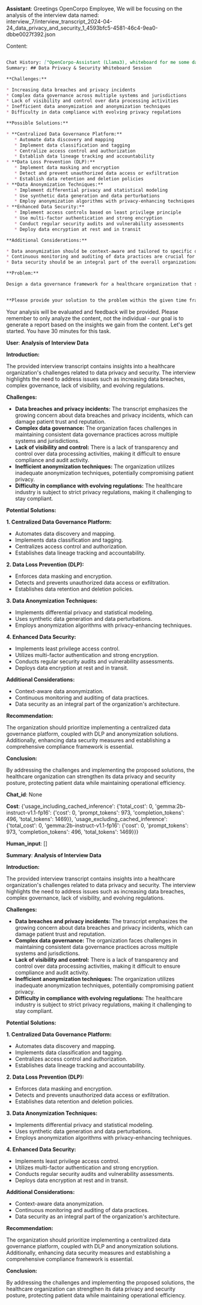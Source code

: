 **Assistant**: Greetings OpenCorpo Employee, We will be focusing on the analysis of the interview data named: interview_7/interview_transcript_2024-04-24_data_privacy_and_security_1_4593bfc5-4581-46c4-9ea0-dbbe0027f392.json 


 Content: 

 ```md

 Chat History: ["OpenCorpo-Assistant (Llama3), whiteboard for me some data privacy and security. Propose a solution for technological challenges. I will evaluate your answers and give my feedback, then propose a problem to you. You will answer and I will evaluate. Let's now begin. You have 30 minutes.", '## Data Privacy & Security Whiteboard Session\n\n**Challenges:**\n\n* Increasing data breaches and privacy incidents\n* Complex data governance across multiple systems and jurisdictions\n* Lack of visibility and control over data processing activities\n* Inefficient data anonymization and anonymization techniques\n* Difficulty in data compliance with evolving privacy regulations\n\n**Possible Solutions:**\n\n* **Centralized Data Governance Platform:**\n    * Automate data discovery and mapping\n    * Implement data classification and tagging\n    * Centralize access control and authorization\n    * Establish data lineage tracking and accountability\n* **Data Loss Prevention (DLP):**\n    * Implement data masking and encryption\n    * Detect and prevent unauthorized data access or exfiltration\n    * Establish data retention and deletion policies\n* **Data Anonymization Techniques:**\n    * Implement differential privacy and statistical modeling\n    * Use synthetic data generation and data perturbations\n    * Employ anonymization algorithms with privacy-enhancing techniques\n* **Enhanced Data Security:**\n    * Implement access controls based on least privilege principle\n    * Use multi-factor authentication and strong encryption\n    * Conduct regular security audits and vulnerability assessments\n    * Deploy data encryption at rest and in transit\n\n**Additional Considerations:**\n\n* Data anonymization should be context-aware and tailored to specific data types.\n* Continuous monitoring and auditing of data practices are crucial for compliance.\n* Data security should be an integral part of the overall organizational architecture.\n\n**Problem:**\n\nDesign a data governance framework for a healthcare organization that seamlessly integrates data privacy and security with clinical decision-making.\n\n\n**Please provide your solution to the problem within the given time frame. I will evaluate your response and provide feedback.**'] 
 Summary: ## Data Privacy & Security Whiteboard Session

**Challenges:**

* Increasing data breaches and privacy incidents
* Complex data governance across multiple systems and jurisdictions
* Lack of visibility and control over data processing activities
* Inefficient data anonymization and anonymization techniques
* Difficulty in data compliance with evolving privacy regulations

**Possible Solutions:**

* **Centralized Data Governance Platform:**
    * Automate data discovery and mapping
    * Implement data classification and tagging
    * Centralize access control and authorization
    * Establish data lineage tracking and accountability
* **Data Loss Prevention (DLP):**
    * Implement data masking and encryption
    * Detect and prevent unauthorized data access or exfiltration
    * Establish data retention and deletion policies
* **Data Anonymization Techniques:**
    * Implement differential privacy and statistical modeling
    * Use synthetic data generation and data perturbations
    * Employ anonymization algorithms with privacy-enhancing techniques
* **Enhanced Data Security:**
    * Implement access controls based on least privilege principle
    * Use multi-factor authentication and strong encryption
    * Conduct regular security audits and vulnerability assessments
    * Deploy data encryption at rest and in transit

**Additional Considerations:**

* Data anonymization should be context-aware and tailored to specific data types.
* Continuous monitoring and auditing of data practices are crucial for compliance.
* Data security should be an integral part of the overall organizational architecture.

**Problem:**

Design a data governance framework for a healthcare organization that seamlessly integrates data privacy and security with clinical decision-making.


**Please provide your solution to the problem within the given time frame. I will evaluate your response and provide feedback.** 
``` 


 Your analysis will be evaluated and feedback will be provided. Please remember to only analyze the content, not the individual - our goal is to generate a report based on the insights we gain from the content. Let's get started. You have 30 minutes for this task.

**User**: **Analysis of Interview Data**

**Introduction:**

The provided interview transcript contains insights into a healthcare organization's challenges related to data privacy and security. The interview highlights the need to address issues such as increasing data breaches, complex governance, lack of visibility, and evolving regulations.

**Challenges:**

* **Data breaches and privacy incidents:** The transcript emphasizes the growing concern about data breaches and privacy incidents, which can damage patient trust and reputation.
* **Complex data governance:** The organization faces challenges in maintaining consistent data governance practices across multiple systems and jurisdictions.
* **Lack of visibility and control:** There is a lack of transparency and control over data processing activities, making it difficult to ensure compliance and audit activity.
* **Inefficient anonymization techniques:** The organization utilizes inadequate anonymization techniques, potentially compromising patient privacy.
* **Difficulty in compliance with evolving regulations:** The healthcare industry is subject to strict privacy regulations, making it challenging to stay compliant.

**Potential Solutions:**

**1. Centralized Data Governance Platform:**

* Automates data discovery and mapping.
* Implements data classification and tagging.
* Centralizes access control and authorization.
* Establishes data lineage tracking and accountability.

**2. Data Loss Prevention (DLP):**

* Enforces data masking and encryption.
* Detects and prevents unauthorized data access or exfiltration.
* Establishes data retention and deletion policies.

**3. Data Anonymization Techniques:**

* Implements differential privacy and statistical modeling.
* Uses synthetic data generation and data perturbations.
* Employs anonymization algorithms with privacy-enhancing techniques.

**4. Enhanced Data Security:**

* Implements least privilege access control.
* Utilizes multi-factor authentication and strong encryption.
* Conducts regular security audits and vulnerability assessments.
* Deploys data encryption at rest and in transit.

**Additional Considerations:**

* Context-aware data anonymization.
* Continuous monitoring and auditing of data practices.
* Data security as an integral part of the organization's architecture.

**Recommendation:**

The organization should prioritize implementing a centralized data governance platform, coupled with DLP and anonymization solutions. Additionally, enhancing data security measures and establishing a comprehensive compliance framework is essential.

**Conclusion:**

By addressing the challenges and implementing the proposed solutions, the healthcare organization can strengthen its data privacy and security posture, protecting patient data while maintaining operational efficiency.

**Chat_id**: None

**Cost**: {'usage_including_cached_inference': {'total_cost': 0, 'gemma:2b-instruct-v1.1-fp16': {'cost': 0, 'prompt_tokens': 973, 'completion_tokens': 496, 'total_tokens': 1469}}, 'usage_excluding_cached_inference': {'total_cost': 0, 'gemma:2b-instruct-v1.1-fp16': {'cost': 0, 'prompt_tokens': 973, 'completion_tokens': 496, 'total_tokens': 1469}}}

**Human_input**: []

**Summary**: **Analysis of Interview Data**

**Introduction:**

The provided interview transcript contains insights into a healthcare organization's challenges related to data privacy and security. The interview highlights the need to address issues such as increasing data breaches, complex governance, lack of visibility, and evolving regulations.

**Challenges:**

* **Data breaches and privacy incidents:** The transcript emphasizes the growing concern about data breaches and privacy incidents, which can damage patient trust and reputation.
* **Complex data governance:** The organization faces challenges in maintaining consistent data governance practices across multiple systems and jurisdictions.
* **Lack of visibility and control:** There is a lack of transparency and control over data processing activities, making it difficult to ensure compliance and audit activity.
* **Inefficient anonymization techniques:** The organization utilizes inadequate anonymization techniques, potentially compromising patient privacy.
* **Difficulty in compliance with evolving regulations:** The healthcare industry is subject to strict privacy regulations, making it challenging to stay compliant.

**Potential Solutions:**

**1. Centralized Data Governance Platform:**

* Automates data discovery and mapping.
* Implements data classification and tagging.
* Centralizes access control and authorization.
* Establishes data lineage tracking and accountability.

**2. Data Loss Prevention (DLP):**

* Enforces data masking and encryption.
* Detects and prevents unauthorized data access or exfiltration.
* Establishes data retention and deletion policies.

**3. Data Anonymization Techniques:**

* Implements differential privacy and statistical modeling.
* Uses synthetic data generation and data perturbations.
* Employs anonymization algorithms with privacy-enhancing techniques.

**4. Enhanced Data Security:**

* Implements least privilege access control.
* Utilizes multi-factor authentication and strong encryption.
* Conducts regular security audits and vulnerability assessments.
* Deploys data encryption at rest and in transit.

**Additional Considerations:**

* Context-aware data anonymization.
* Continuous monitoring and auditing of data practices.
* Data security as an integral part of the organization's architecture.

**Recommendation:**

The organization should prioritize implementing a centralized data governance platform, coupled with DLP and anonymization solutions. Additionally, enhancing data security measures and establishing a comprehensive compliance framework is essential.

**Conclusion:**

By addressing the challenges and implementing the proposed solutions, the healthcare organization can strengthen its data privacy and security posture, protecting patient data while maintaining operational efficiency.

